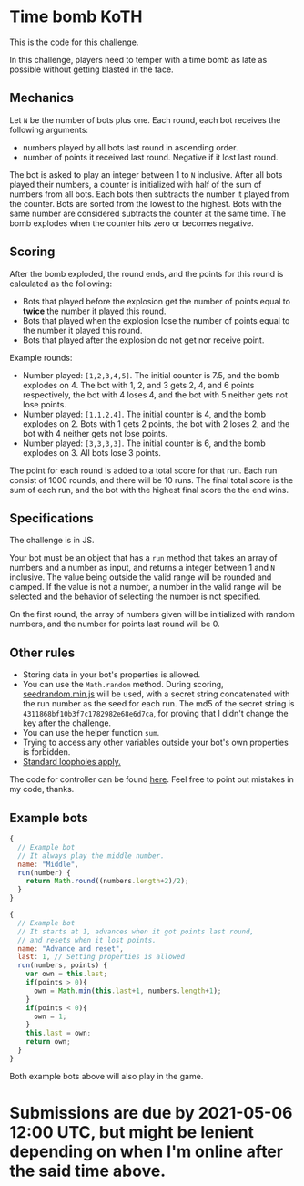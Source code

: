 # Time bomb KoTH

This is the code for [this challenge](https://codegolf.stackexchange.com/questions/224969/time-bomb-koth). 

In this challenge, players need to temper with a time bomb as late as possible without getting blasted in the face.

## Mechanics

Let `N` be the number of bots plus one. Each round, each bot receives the following arguments: 

- numbers played by all bots last round in ascending order.
- number of points it received last round. Negative if it lost last round.

The bot is asked to play an integer between 1 to `N` inclusive. After all bots played their numbers, a counter is initialized with half of the sum of numbers from all bots. Each bots then subtracts the number it played from the counter. Bots are sorted from the lowest to the highest. Bots with the same number are considered subtracts the counter at the same time. The bomb explodes when the counter hits zero or becomes negative. 

## Scoring

After the bomb exploded, the round ends, and the points for this round is calculated as the following: 

- Bots that played before the explosion get the number of points equal to **twice** the number it played this round.
- Bots that played when the explosion lose the number of points equal to the number it played this round.
- Bots that played after the explosion do not get nor receive point.

Example rounds:
 - Number played: `[1,2,3,4,5]`. The initial counter is 7.5, and the bomb explodes on 4. The bot with 1, 2, and 3 gets 2, 4, and 6 points respectively, the bot with 4 loses 4, and the bot with 5 neither gets not lose points.
 - Number played: `[1,1,2,4]`. The initial counter is 4, and the bomb explodes on 2. Bots with 1 gets 2 points, the bot with 2 loses 2, and the bot with 4 neither gets not lose points.
 - Number played: `[3,3,3,3]`. The initial counter is 6, and the bomb explodes on 3. All bots lose 3 points.

The point for each round is added to a total score for that run. Each run consist of 1000 rounds, and there will be 10 runs. The final total score is the sum of each run, and the bot with the highest final score the the end wins. 

## Specifications

The challenge is in JS.

Your bot must be an object that has a `run` method that takes an array of numbers and a number as input, and returns a integer between 1 and `N` inclusive. The value being outside the valid range will be rounded and clamped. If the value is not a number, a number in the valid range will be selected and the behavior of selecting the number is not specified. 

On the first round, the array of numbers given will be initialized with random numbers, and the number for points last round will be 0.

## Other rules

- Storing data in your bot's properties is allowed.
- You can use the `Math.random` method. During scoring, [seedrandom.min.js](http://davidbau.com/archives/2010/01/30/random_seeds_coded_hints_and_quintillions.html) will be used, with a secret string concatenated with the run number as the seed for each run. The md5 of the secret string is `4311868bf10b3f7c1782982e68e6d7ca`, for proving that I didn't change the key after the challenge. 
- You can use the helper function `sum`.
- Trying to access any other variables outside your bot's own properties is forbidden.
- [Standard loopholes apply.](https://codegolf.meta.stackexchange.com/questions/1061/loopholes-that-are-forbidden-by-default)

The code for controller can be found [here](https://github.com/leo3065/TIme-bomb-KoTH). Feel free to point out mistakes in my code, thanks. 

## Example bots

```js
{
  // Example bot
  // It always play the middle number.
  name: "Middle", 
  run(number) {
    return Math.round((numbers.length+2)/2);
  }
}
```

```js
{
  // Example bot
  // It starts at 1, advances when it got points last round,
  // and resets when it lost points.
  name: "Advance and reset",
  last: 1, // Setting properties is allowed
  run(numbers, points) {
    var own = this.last;
    if(points > 0){
      own = Math.min(this.last+1, numbers.length+1);
    }
    if(points < 0){
      own = 1;
    }
    this.last = own;
    return own;
  }
}
```

Both example bots above will also play in the game.

# Submissions are due by 2021-05-06 12:00 UTC, but might be lenient depending on when I'm online after the said time above.

